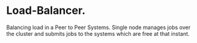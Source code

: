 # Load-Balancer.
Balancing load in a Peer to Peer Systems. Single node manages jobs over the cluster and submits jobs to the systems which are free at that instant.
